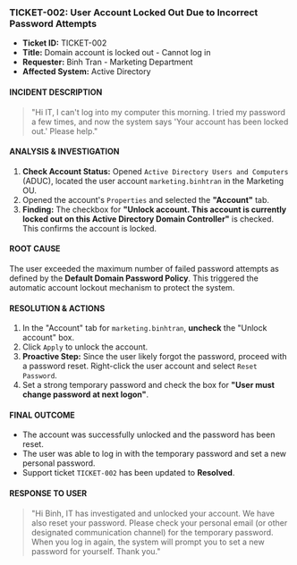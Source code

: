 ### TICKET-002: User Account Locked Out Due to Incorrect Password Attempts
- **Ticket ID:** TICKET-002
- **Title:** Domain account is locked out - Cannot log in
- **Requester:** Binh Tran - Marketing Department
- **Affected System:** Active Directory

#### INCIDENT DESCRIPTION
> "Hi IT, I can't log into my computer this morning. I tried my password a few times, and now the system says 'Your account has been locked out.' Please help."

#### ANALYSIS & INVESTIGATION
1.  **Check Account Status:** Opened `Active Directory Users and Computers` (ADUC), located the user account `marketing.binhtran` in the Marketing OU.
2.  Opened the account's `Properties` and selected the **"Account"** tab.
3.  **Finding:** The checkbox for **"Unlock account. This account is currently locked out on this Active Directory Domain Controller"** is checked. This confirms the account is locked.

#### ROOT CAUSE
The user exceeded the maximum number of failed password attempts as defined by the **Default Domain Password Policy**. This triggered the automatic account lockout mechanism to protect the system.

#### RESOLUTION & ACTIONS
1.  In the "Account" tab for `marketing.binhtran`, **uncheck** the "Unlock account" box.
2.  Click `Apply` to unlock the account.
3.  **Proactive Step:** Since the user likely forgot the password, proceed with a password reset. Right-click the user account and select `Reset Password`.
4.  Set a strong temporary password and check the box for **"User must change password at next logon"**.

#### FINAL OUTCOME
-   The account was successfully unlocked and the password has been reset.
-   The user was able to log in with the temporary password and set a new personal password.
-   Support ticket `TICKET-002` has been updated to **Resolved**.

#### RESPONSE TO USER

> "Hi Binh, IT has investigated and unlocked your account. We have also reset your password. Please check your personal email (or other designated communication channel) for the temporary password. When you log in again, the system will prompt you to set a new password for yourself. Thank you."
